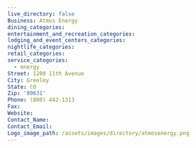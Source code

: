 ```yaml
---
live_directory: false
Business: Atmos Energy
dining_categories:
entertainment_and_recreation_categories:
lodging_and_event_centers_categories:
nightlife_categories:
retail_categories:
service_categories:
  - energy
Street: 1200 11th Avenue
City: Greeley
State: CO
Zip: '80631'
Phone: (800) 442-1313
Fax:
Website:
Contact_Name:
Contact_Email: 
Logo_image_path: /assets/images/directory/atmosenergy.png
---
```



